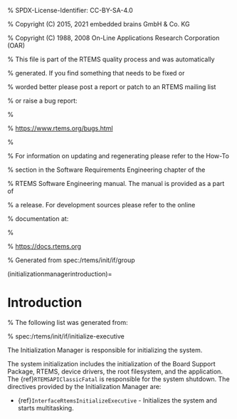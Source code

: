 % SPDX-License-Identifier: CC-BY-SA-4.0

% Copyright (C) 2015, 2021 embedded brains GmbH & Co. KG

% Copyright (C) 1988, 2008 On-Line Applications Research Corporation (OAR)

% This file is part of the RTEMS quality process and was automatically

% generated.  If you find something that needs to be fixed or

% worded better please post a report or patch to an RTEMS mailing list

% or raise a bug report:

%

% https://www.rtems.org/bugs.html

%

% For information on updating and regenerating please refer to the How-To

% section in the Software Requirements Engineering chapter of the

% RTEMS Software Engineering manual.  The manual is provided as a part of

% a release.  For development sources please refer to the online

% documentation at:

%

% https://docs.rtems.org

% Generated from spec:/rtems/init/if/group

(initializationmanagerintroduction)=

# Introduction

% The following list was generated from:

% spec:/rtems/init/if/initialize-executive

The Initialization Manager is responsible for initializing the system.

The system initialization includes the initialization of the Board Support
Package, RTEMS, device drivers, the root filesystem, and the application. The
{ref}`RTEMSAPIClassicFatal` is responsible for the system shutdown. The
directives provided by the Initialization Manager are:

- {ref}`InterfaceRtemsInitializeExecutive` - Initializes the system and starts
  multitasking.
